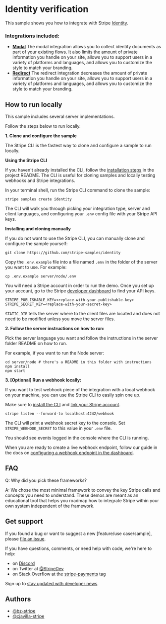 # Identity verification

This sample shows you how to integrate with Stripe [Identity](https://stripe.com/docs/identity).

### Integrations included:

- [**Modal**](./modal) The modal integration allows you to collect identity documents as part of your existing flows. It
  also limits the amount of private information you handle on your site, allows you to support users in a variety of
  platforms and languages, and allows you to customize the style to match your branding.
- [**Redirect**](./redirect) The redirect integration decreases the amount of private information you handle on your
  site, allows you to support users in a variety of platforms and languages, and allows you to customize the style to
  match your branding.

## How to run locally

This sample includes several server implementations.

Follow the steps below to run locally.

**1. Clone and configure the sample**

The Stripe CLI is the fastest way to clone and configure a sample to run locally.

**Using the Stripe CLI**

If you haven't already installed the CLI, follow
the [installation steps](https://github.com/stripe/stripe-cli#installation) in the project README. The CLI is useful for
cloning samples and locally testing webhooks and Stripe integrations.

In your terminal shell, run the Stripe CLI command to clone the sample:

```
stripe samples create identity
```

The CLI will walk you through picking your integration type, server and client
languages, and configuring your `.env` config file with your Stripe API keys.

**Installing and cloning manually**

If you do not want to use the Stripe CLI, you can manually clone and configure the sample yourself:

```
git clone https://github.com/stripe-samples/identity
```

Copy the `.env.example` file into a file named `.env` in the folder of the
server you want to use. For example:

```
cp .env.example server/node/.env
```

You will need a Stripe account in order to run the demo. Once you set up your
account, go to the Stripe [developer
dashboard](https://stripe.com/docs/development#api-keys) to find your API keys.

```
STRIPE_PUBLISHABLE_KEY=<replace-with-your-publishable-key>
STRIPE_SECRET_KEY=<replace-with-your-secret-key>
```

`STATIC_DIR` tells the server where to the client files are located and does not need to be modified unless you move the
server files.

**2. Follow the server instructions on how to run:**

Pick the server language you want and follow the instructions in the server folder README on how to run.

For example, if you want to run the Node server:

```
cd server/node # there's a README in this folder with instructions
npm install
npm start
```

**3. [Optional] Run a webhook locally:**

If you want to test webhook piece of the integration with a local webhook on
your machine, you can use the Stripe CLI to easily spin one up.

Make sure to [install the CLI](https://stripe.com/docs/stripe-cli)
and [link your Stripe account](https://stripe.com/docs/stripe-cli#link-account).

```
stripe listen --forward-to localhost:4242/webhook
```

The CLI will print a webhook secret key to the console. Set
`STRIPE_WEBHOOK_SECRET` to this value in your `.env` file.

You should see events logged in the console where the CLI is running.

When you are ready to create a live webhook endpoint, follow our guide in the
docs on [configuring a webhook endpoint in the
dashboard](https://stripe.com/docs/webhooks/setup#configure-webhook-settings).

## FAQ

Q: Why did you pick these frameworks?

A: We chose the most minimal framework to convey the key Stripe calls and concepts you need to understand. These demos
are meant as an educational tool that helps you roadmap how to integrate Stripe within your own system independent of
the framework.

## Get support

If you found a bug or want to suggest a new [feature/use case/sample], please [file an issue](../../issues).

If you have questions, comments, or need help with code, we're here to help:

- on [Discord](https://stripe.com/go/developer-chat)
- on Twitter at [@StripeDev](https://twitter.com/StripeDev)
- on Stack Overflow at the [stripe-payments](https://stackoverflow.com/tags/stripe-payments/info) tag

Sign up to [stay updated with developer news](https://go.stripe.global/dev-digest).

## Authors

- [@bz-stripe](https://twitter.com/atav32)
- [@cjavilla-stripe](https://twitter.com/cjav_dev)
